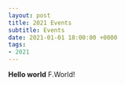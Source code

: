 ```yaml
---
layout: post
title: 2021 Events
subtitle: Events
date: 2021-01-01 18:00:00 +0000
tags:
- 2021
---
```



**Hello world** F.World!
